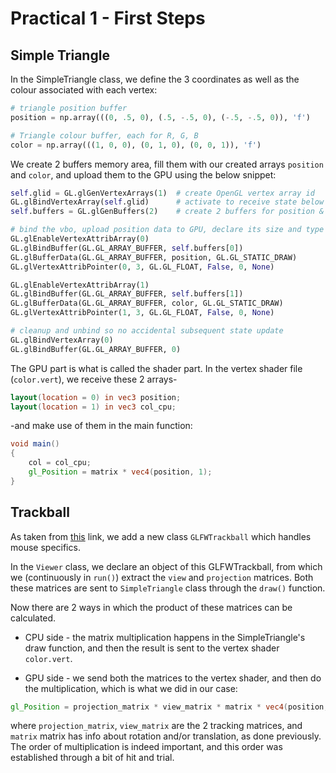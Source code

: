 # Practical 1 - First Steps

## Simple Triangle

In the SimpleTriangle class, we define the 3 coordinates as well as the colour associated with each vertex:

```py
# triangle position buffer
position = np.array(((0, .5, 0), (.5, -.5, 0), (-.5, -.5, 0)), 'f')

# Triangle colour buffer, each for R, G, B
color = np.array(((1, 0, 0), (0, 1, 0), (0, 0, 1)), 'f')
```
We create 2 buffers memory area, fill them with our created arrays `position` and `color`, and upload them to the GPU using the below snippet:

```py
self.glid = GL.glGenVertexArrays(1)  # create OpenGL vertex array id
GL.glBindVertexArray(self.glid)      # activate to receive state below
self.buffers = GL.glGenBuffers(2)    # create 2 buffers for position & colour attrib

# bind the vbo, upload position data to GPU, declare its size and type
GL.glEnableVertexAttribArray(0)
GL.glBindBuffer(GL.GL_ARRAY_BUFFER, self.buffers[0])
GL.glBufferData(GL.GL_ARRAY_BUFFER, position, GL.GL_STATIC_DRAW)
GL.glVertexAttribPointer(0, 3, GL.GL_FLOAT, False, 0, None)

GL.glEnableVertexAttribArray(1)
GL.glBindBuffer(GL.GL_ARRAY_BUFFER, self.buffers[1])
GL.glBufferData(GL.GL_ARRAY_BUFFER, color, GL.GL_STATIC_DRAW)
GL.glVertexAttribPointer(1, 3, GL.GL_FLOAT, False, 0, None)

# cleanup and unbind so no accidental subsequent state update
GL.glBindVertexArray(0)
GL.glBindBuffer(GL.GL_ARRAY_BUFFER, 0)
```
The GPU part is what is called the shader part. In the vertex shader file (`color.vert`), we receive these 2 arrays-

```glsl
layout(location = 0) in vec3 position;
layout(location = 1) in vec3 col_cpu;
```

-and make use of them in the main function:

```glsl
void main()
{
    col = col_cpu;
    gl_Position = matrix * vec4(position, 1);
}
```
## Trackball

As taken from [this](http://morpheo.inrialpes.fr/~franco/3dgraphics/recipes.html#virtual-trackball) link, we add a new class `GLFWTrackball` which handles mouse specifics.

In the `Viewer` class, we declare an object of this GLFWTrackball, from which we (continuously in `run()`) extract the `view` and `projection` matrices. Both these matrices are sent to `SimpleTriangle` class through the `draw()` function.

Now there are 2 ways in which the product of these matrices can be calculated. 

* CPU side - the matrix multiplication happens in the SimpleTriangle's draw function, and then the result is sent to the vertex shader `color.vert`.

* GPU side - we send both the matrices to the vertex shader, and then do the multiplication, which is what we did in our case:

```glsl
gl_Position = projection_matrix * view_matrix * matrix * vec4(position, 1);
```

where `projection_matrix`, `view_matrix` are the 2 tracking matrices, and `matrix` matrix has info about rotation and/or translation, as done previously. The order of multiplication is indeed important, and this order was established through a bit of hit and trial.